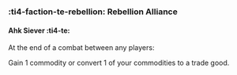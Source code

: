 ### :ti4-faction-te-rebellion: **Rebellion Alliance**

#### Ahk Siever :ti4-te:

At the end of a combat between any players:

Gain 1 commodity or convert 1 of your commodities to a trade good.
